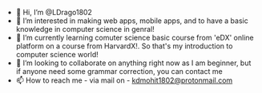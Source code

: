- 👋 Hi, I’m @LDrago1802
- 👀 I’m interested in making web apps, mobile apps, and to have a basic knowledge in computer science in genral!
- 🌱 I’m currently learning comuter science basic course from 'eDX' online platform on a course from HarvardX!. So that's my introduction to computer science world!
- 💞️ I’m looking to collaborate on anything right now as I am beginner, but if anyone need some grammar correction, you can contact me 
- 📫 How to reach me - via mail on - kdmohit1802@protonmail.com

<!---
LDrago1802/LDrago1802 is a ✨ special ✨ repository because its `README.md` (this file) appears on your GitHub profile.
You can click the Preview link to take a look at your changes.
--->
